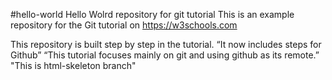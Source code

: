 #hello-world
Hello Wolrd repository for git tutorial
This is an example repository for the Git tutorial on
https://w3schools.com

This repository is built step by step in the tutorial.
“It now includes steps for Github”
“This tutorial focuses mainly on git and using github as its remote.”
"This is html-skeleton branch"

